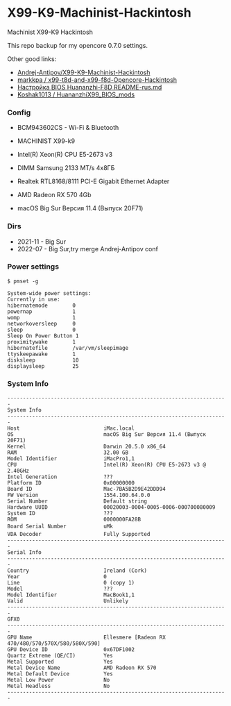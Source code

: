 # X99-K9-Machinist-Hackintosh

Machinist X99-K9 Hackintosh

This repo backup for my opencore 0.7.0 settings.

Other good links:

* [Andrej-Antipov/X99-K9-Machinist-Hackintosh](https://github.com/Andrej-Antipov/X99-K9-Machinist-Hackintosh)
* [markkpa / x99-t8d-and-x99-f8d-Opencore-Hackintosh](https://github.com/markkpa/x99-t8d-and-x99-f8d-Opencore-Hackintosh)
* [Настройка BIOS Huananzhi-F8D README-rus.md ](https://github.com/tarkh/hackintosh/blob/main/Huananzhi-F8D/README-rus.md)
* [Koshak1013 / HuananzhiX99_BIOS_mods](https://github.com/Koshak1013/HuananzhiX99_BIOS_mods)


### Config 

- BCM943602CS - Wi-Fi & Bluetooth
- MACHINIST X99-k9 
- Intel(R) Xeon(R) CPU E5-2673 v3
- DIMM Samsung 2133 MT/s 4x8ГБ
- Realtek RTL8168/8111 PCI-E Gigabit Ethernet Adapter
- AMD Radeon RX 570 4Gb

- macOS Big Sur Версия 11.4 (Выпуск 20F71)

### Dirs 

* 2021-11 - Big Sur
* 2022-07 - Big Sur,try merge Andrej-Antipov conf




### Power settings
```
$ pmset -g

System-wide power settings:
Currently in use:
hibernatemode        0
powernap             1
womp                 1
networkoversleep     0
sleep                0
Sleep On Power Button 1
proximitywake        1
hibernatefile        /var/vm/sleepimage
ttyskeepawake        1
disksleep            10
displaysleep         25

```


### System Info
```
-----------------------------------------------------------------------
System Info
-----------------------------------------------------------------------
Host                           iMac.local
OS                             macOS Big Sur Версия 11.4 (Выпуск 20F71)
Kernel                         Darwin 20.5.0 x86_64
RAM                            32.00 GB
Model Identifier               iMacPro1,1
CPU                            Intel(R) Xeon(R) CPU E5-2673 v3 @ 2.40GHz
Intel Generation               ???
Platform ID                    0x00000000
Board ID                       Mac-7BA5B2D9E42DDD94 
FW Version                     1554.100.64.0.0 
Serial Number                  Default string
Hardware UUID                  00020003-0004-0005-0006-000700080009
System ID                      ???
ROM                            0000000FA28B
Board Serial Number            uMk
VDA Decoder                    Fully Supported
-----------------------------------------------------------------------
Serial Info
-----------------------------------------------------------------------
Country                        Ireland (Cork)
Year                           0
Line                           0 (copy 1)
Model                          ???
Model Identifier               MacBook1,1
Valid                          Unlikely
-----------------------------------------------------------------------
GFX0
-----------------------------------------------------------------------
GPU Name                       Ellesmere [Radeon RX 470/480/570/570X/580/580X/590]
GPU Device ID                  0x67DF1002
Quartz Extreme (QE/CI)         Yes
Metal Supported                Yes
Metal Device Name              AMD Radeon RX 570
Metal Default Device           Yes
Metal Low Power                No
Metal Headless                 No
-----------------------------------------------------------------------


```